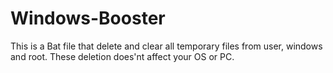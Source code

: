# Windows-Booster
This is a Bat file that delete and clear all temporary files from user, windows and root. These deletion does'nt affect your OS or PC.
